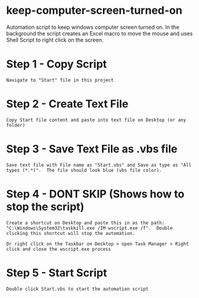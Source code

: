 # keep-computer-screen-turned-on
Automation script to keep windows computer screen turned on. In the background the script creates an Excel macro to move the mouse and uses Shell Script to right click on the screen.

# Step 1 - Copy Script
`Navigate to "Start" file in this project`

# Step 2 - Create Text File
`Copy Start file content and paste into text file on Desktop (or any folder)`

# Step 3 - Save Text File as .vbs file
`Save text file with File name as "Start.vbs" and Save as type as "All types (*.*)". 
The file should look blue (vbs file color).`

# Step 4 - DONT SKIP (Shows how to stop the script)
`Create a shortcut on Desktop and paste this in as the path: 
"C:\Windows\System32\taskkill.exe /IM wscript.exe /f". 
Double clicking this shortcut will stop the automation.`

`Or right click on the Taskbar on Desktop > open Task Manager > Right click and close the wscript.exe process `

# Step 5 - Start Script
`Double click Start.vbs to start the automation script`
